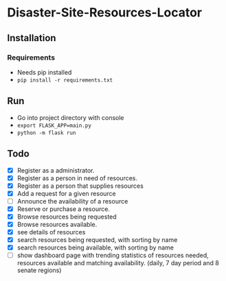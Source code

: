 # Disaster-Site-Resources-Locator
## Installation
### Requirements
- Needs pip installed
- `pip install -r requirements.txt`
## Run
- Go into project directory with console
- `export FLASK_APP=main.py`
- `python -m flask run`
## Todo
- [x] Register as a administrator.
- [x] Register as a person in need of resources.
- [x] Register as a person that supplies resources
- [x] Add a request for a given resource
- [ ] Announce the availability of a resource
- [x] Reserve or purchase a resource.
- [x] Browse resources being requested
- [x] Browse resources available.
- [x] see details of resources
- [x] search resources being requested, with sorting by name
- [x] search resources being available, with sorting by name
- [ ] show dashboard page with trending statistics of resources needed, resources available and matching availability. (daily, 7 day period and 8 senate regions)
